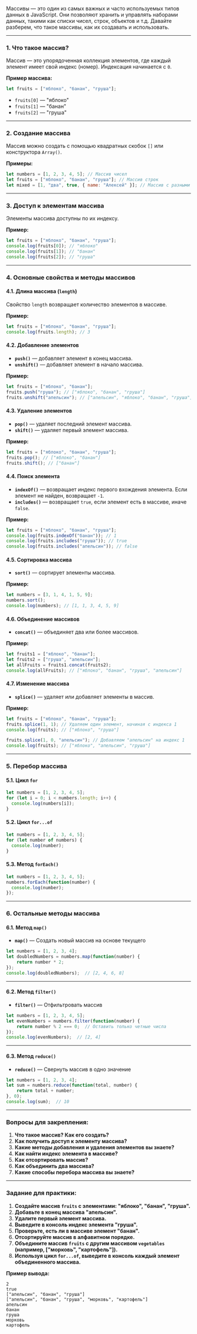 Массивы — это один из самых важных и часто используемых типов данных в JavaScript. Они позволяют хранить и управлять наборами данных, такими как списки чисел, строк, объектов и т.д. Давайте разберем, что такое массивы, как их создавать и использовать.

---

### 1. **Что такое массив?**

Массив — это упорядоченная коллекция элементов, где каждый элемент имеет свой индекс (номер). Индексация начинается с `0`.

**Пример массива:**
```javascript
let fruits = ["яблоко", "банан", "груша"];
```

- `fruits[0]` — "яблоко"
- `fruits[1]` — "банан"
- `fruits[2]` — "груша"

---

### 2. **Создание массива**

Массив можно создать с помощью квадратных скобок `[]` или конструктора `Array()`.

**Примеры:**
```javascript
let numbers = [1, 2, 3, 4, 5]; // Массив чисел
let fruits = ["яблоко", "банан", "груша"]; // Массив строк
let mixed = [1, "два", true, { name: "Алексей" }]; // Массив с разными типами данных
```

---

### 3. **Доступ к элементам массива**

Элементы массива доступны по их индексу.

**Пример:**
```javascript
let fruits = ["яблоко", "банан", "груша"];
console.log(fruits[0]); // "яблоко"
console.log(fruits[1]); // "банан"
console.log(fruits[2]); // "груша"
```

---

### 4. **Основные свойства и методы массивов**

#### 4.1. **Длина массива (`length`)**

Свойство `length` возвращает количество элементов в массиве.

**Пример:**
```javascript
let fruits = ["яблоко", "банан", "груша"];
console.log(fruits.length); // 3
```

#### 4.2. **Добавление элементов**

- **`push()`** — добавляет элемент в конец массива.
- **`unshift()`** — добавляет элемент в начало массива.

**Пример:**
```javascript
let fruits = ["яблоко", "банан"];
fruits.push("груша"); // ["яблоко", "банан", "груша"]
fruits.unshift("апельсин"); // ["апельсин", "яблоко", "банан", "груша"]
```

#### 4.3. **Удаление элементов**

- **`pop()`** — удаляет последний элемент массива.
- **`shift()`** — удаляет первый элемент массива.

**Пример:**
```javascript
let fruits = ["яблоко", "банан", "груша"];
fruits.pop(); // ["яблоко", "банан"]
fruits.shift(); // ["банан"]
```

#### 4.4. **Поиск элемента**

- **`indexOf()`** — возвращает индекс первого вхождения элемента. Если элемент не найден, возвращает `-1`.
- **`includes()`** — возвращает `true`, если элемент есть в массиве, иначе `false`.

**Пример:**
```javascript
let fruits = ["яблоко", "банан", "груша"];
console.log(fruits.indexOf("банан")); // 1
console.log(fruits.includes("груша")); // true
console.log(fruits.includes("апельсин")); // false
```

#### 4.5. **Сортировка массива**

- **`sort()`** — сортирует элементы массива.

**Пример:**
```javascript
let numbers = [3, 1, 4, 1, 5, 9];
numbers.sort();
console.log(numbers); // [1, 1, 3, 4, 5, 9]
```

#### 4.6. **Объединение массивов**

- **`concat()`** — объединяет два или более массивов.

**Пример:**
```javascript
let fruits1 = ["яблоко", "банан"];
let fruits2 = ["груша", "апельсин"];
let allFruits = fruits1.concat(fruits2);
console.log(allFruits); // ["яблоко", "банан", "груша", "апельсин"]
```

#### 4.7. **Изменение массива**

- **`splice()`** — удаляет или добавляет элементы в массив.

**Пример:**
```javascript
let fruits = ["яблоко", "банан", "груша"];
fruits.splice(1, 1); // Удаляем один элемент, начиная с индекса 1
console.log(fruits); // ["яблоко", "груша"]

fruits.splice(1, 0, "апельсин"); // Добавляем "апельсин" на индекс 1
console.log(fruits); // ["яблоко", "апельсин", "груша"]
```

---

### 5. **Перебор массива**

#### 5.1. **Цикл `for`**

```javascript
let numbers = [1, 2, 3, 4, 5];
for (let i = 0; i < numbers.length; i++) {
  console.log(numbers[i]);
}
```

#### 5.2. **Цикл `for...of`**

```javascript
let numbers = [1, 2, 3, 4, 5];
for (let number of numbers) {
  console.log(number);
}
```

#### 5.3. **Метод `forEach()`**

```javascript
let numbers = [1, 2, 3, 4, 5];
numbers.forEach(function(number) {
  console.log(number);
});
```

---

### 6. **Остальные методы массива**

#### 6.1. **Метод `map()`**

- **`map()`** — Создать новый массив на основе текущего

```javascript
let numbers = [1, 2, 3, 4];
let doubledNumbers = numbers.map(function(number) {
    return number * 2;
});
console.log(doubledNumbers);  // [2, 4, 6, 8]
```

---

#### 6.2. **Метод `filter()`**

- **`filter()`** — Отфильтровать массив

```javascript
let numbers = [1, 2, 3, 4, 5];
let evenNumbers = numbers.filter(function(number) {
    return number % 2 === 0;  // Оставить только четные числа
});
console.log(evenNumbers);  // [2, 4]
```

---

#### 6.3. **Метод `reduce()`**

- **`reduce()`** — Свернуть массив в одно значение

```javascript
let numbers = [1, 2, 3, 4];
let sum = numbers.reduce(function(total, number) {
    return total + number;
}, 0);
console.log(sum);  // 10
```

---

### Вопросы для закрепления:

1. **Что такое массив? Как его создать?**
2. **Как получить доступ к элементу массива?**
3. **Какие методы добавления и удаления элементов вы знаете?**
4. **Как найти индекс элемента в массиве?**
5. **Как отсортировать массив?**
6. **Как объединить два массива?**
7. **Какие способы перебора массива вы знаете?**

---

### Задание для практики:

1. **Создайте массив `fruits` с элементами: "яблоко", "банан", "груша".**
2. **Добавьте в конец массива "апельсин".**
3. **Удалите первый элемент массива.**
4. **Выведите в консоль индекс элемента "груша".**
5. **Проверьте, есть ли в массиве элемент "банан".**
6. **Отсортируйте массив в алфавитном порядке.**
7. **Объедините массив `fruits` с другим массивом `vegetables` (например, ["морковь", "картофель"]).**
8. **Используя цикл `for...of`, выведите в консоль каждый элемент объединенного массива.**

**Пример вывода:**
```
2
true
["апельсин", "банан", "груша"]
["апельсин", "банан", "груша", "морковь", "картофель"]
апельсин
банан
груша
морковь
картофель
```
